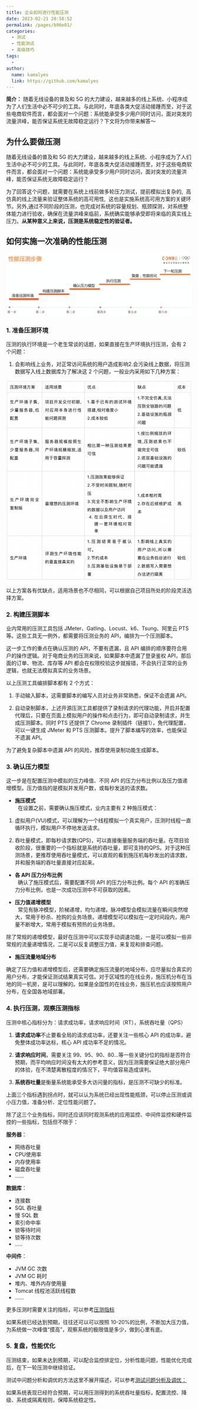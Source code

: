 ```yaml
---
title: 企业如何进行性能压测
date: 2023-02-21 20:58:52
permalink: /pages/b96e01/
categories:
  - 测试
  - 性能测试
  - 高级技巧
tags:
  - 
author: 
  name: kamalyes
  link: https://github.com/kamalyes
---
```

**简介：** 随着无线设备的普及和 5G 的大力建设，越来越多的线上系统、小程序成为了人们生活中必不可少的工具。与此同时，年底各类大促活动接踵而至，对于这些电商软件而言，都会面对一个问题：系统能承受多少用户同时访问，面对突发的流量洪峰，能否保证系统无故障稳定运行？下文将为你带来解答～

​为什么要做压测
--------

随着无线设备的普及和 5G 的大力建设，越来越多的线上系统、小程序成为了人们生活中必不可少的工具。与此同时，年底各类大促活动接踵而至，对于这些电商软件而言，都会面对一个问题：系统能承受多少用户同时访问，面对突发的流量洪峰，能否保证系统无故障稳定运行？

  
为了回答这个问题，就需要在系统上线前做多轮压力测试，提前模拟出复杂的,  高仿真的线上流量来验证整体系统的高可用性,  这也是实施系统高可用方案的关键环节。另外,通过不同阶段的压测，也完成对系统的容量规划、瓶颈探测，对系统整体能力进行验收，确保在流量洪峰来临前，系统确实能够承受即将来临的真实线上压力。**从某种意义上来说，压测是系统稳定性的验证者。**

如何实施一次准确的性能压测
-------------

![1.png](https://raw.githubusercontent.com/kamalyes/image-bed/master/col/testing/4cf3c7ad85d5431590a048cb54fa8d76.png "1.png")


### 1. 准备压测环境

压测的执行环境是一个老生常谈的话题，如果直接在生产环境执行压测，会有 2 个问题：

1. 会影响线上业务，对正常访问系统的用户造成影响2.会污染线上数据，将压测数据写入线上数据库为了解决这 2 个问题，一般业内采用如下几种方案：
  
![1.png](https://raw.githubusercontent.com/kamalyes/image-bed/master/col/testing/7f9646c8ce084082bb92b707ebaf2577.png "2.png")

以上方案各有优缺点，适用场景也不尽相同，可以根据自己项目所处的阶段灵活选择方案。

### 2. 构建压测脚本

业内常用的压测工具包括 JMeter、Gatling、Locust、k6、Tsung、阿里云 PTS 等。这些工具无一例外，都需要将压测业务的 API，编排为一个压测脚本。

这一步工作的重点在确认压测的 API，不要有遗漏，且 API 编排的顺序要符合用户的操作逻辑。对于电商业务的压测来说，如果脚本中遗漏了登录鉴权 API，那后面的订单、物流、库存等 API 都会在权限校验这步就报错，不会执行正常的业务逻辑，也就无法模拟真实的业务场景。  
  
以上压测工具编排脚本都有 2 个方式：


1.  手动输入脚本，这需要脚本的编写人员对业务非常熟悉，保证不会遗漏 API。

1.  自动录制脚本，上述开源压测工具都提供了录制请求的代理功能，开启并配置代理后，只要在页面上模拟用户的操作和点击行为，即可自动录制请求，并生成压测脚本。同时 PTS 还提供了 Chrome 录制插件（链接1），免代理配置，可以一键生成 JMeter 和 PTS 压测脚本。提升了脚本编写的效率，也能保证不遗漏 API。

为了避免复杂脚本中遗漏 API 的风险，推荐使用录制功能生成脚本。

### 3. 确认压力模型

这一步是在配置压测中模拟的压力峰值、不同 API 的压力分布比例以及压力值递增模型。压力值指的是模拟并发用户数，或每秒发送的请求数。

*   **施压模式**  
     
在设置之前，需要确认施压模式，业内主要有 2 种施压模式：

1. 虚拟用户(VU)模式，可以理解为一个线程模拟一个真实用户，压测时线程一直循环执行，模拟用户不停地发送请求。

2. 吞吐量模式，即每秒请求数(QPS)，可以直接衡量服务端的吞吐量。在项目验收阶段，很重要的一个指标就是系统的吞吐量，即可支持的QPS。对于这种压测场景，更推荐使用吞吐量模式，可以直观的看到施压机每秒发出的请求数，并和服务端的吞吐量直接对应起来。

*   **各 API 压力分布比例**  
     
确认了施压模式后，需要配置不同 API 的压力分布比例。每个 API 的准确压力分布比例，也是一次成功压测中不可获取的因素。

*   **压力值递增模型**  
     
常见有脉冲模型，阶梯递增，均匀递增。脉冲模型会模拟流量在瞬间突然增大，常用于秒杀、抢购的业务场景。递增模型可以模拟在一定时间段内，用户量不断增大，常用于模拟有预热的业务场景。

除了常规的递增模型，最好在压测中可以实现手动调速功能，一是可以模拟一些非常规的流量递增情况，二是可以反复调整压力值，来复现和排查问题。

*   **施压流量地域分布**  

确定了压力值和递增模型后，还需要确定施压流量的地域分布，应尽量拟合真实的用户分布，才能保证测试结果真实可信。对于区域性的在线业务，施压机分布在当地的同一机房，是可以理解的。如果是全国性的在线业务，施压机也应该按照用户分布，在全国各地域部署。

### 4. 执行压测，观察压测指标

压测中核心指标分为：请求成功率，请求响应时间（RT），系统吞吐量（QPS）

1. **请求成功率**不止要看全局的请求成功率，还要关注一些核心 API 的成功率，避免整体成功率达标，核心 API 成功率不足的情况。

2. **请求响应时间**，需要关注 99、95、90、80...等一些关键分位的指标是否符合预期，而平均响应时间没有太大的参考意义，因为压测需要保证绝大部分用户的体验，在不清楚离散程度的情况下，平均值容易造成误判。

3. **系统吞吐量**是衡量系统能承受多大访问量的指标，是压测不可缺少的标准。

上面三个指标遇到拐点时，就可以认为系统已经出现性能瓶颈，可以停止压测或调小压力值，准备分析、定位性能问题了。

除了这三个业务指标，同时还应该同时观测系统的应用监控、中间件监控和硬件监控的一些指标，包括但不限于：

**服务器**：
*   网络吞吐量
*   CPU使用率
*   内存使用率
*   磁盘吞吐量
*   ......

**数据库**：
*   连接数
*   SQL 吞吐量
*   慢 SQL 数
*   索引命中率
*   锁等待时间
*   锁等待次数
*   ..... 

**中间件**：
*   JVM GC 次数
*   JVM GC 耗时
*   堆内、堆外内存使用量
*   Tomcat 线程池活跃线程数
*   ...... 

更多压测时需要关注的指标，可以参考[压测指标](https://help.aliyun.com/document_detail/29338.html)

如果系统已经达到预期，往往还可以可以按照 10-20%的比例，不断加大压力值，为系统做一次峰值“摸高”，观察系统的极限值是多少，做到心里有底。

### 5. 复盘，性能优化
  

压测结束，如果未达到预期，可以配合监控排定位，分析性能问题，性能优化完成后，在下一轮压测中继续验证。


测试中问题分析和调优的方法这里不展开描述，可以参考[测试问题分析及调优：](https://help.aliyun.com/document_detail/29342.html)

如果系统表现已经符合预期，可以用压测得到的系统吞吐量指标，配置流控、降级、系统或隔离规则，保障系统稳定性。

